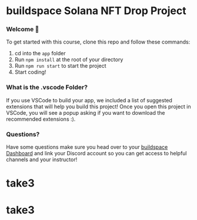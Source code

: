 # buildspace Solana NFT Drop Project
### Welcome 👋
To get started with this course, clone this repo and follow these commands:

1. cd into the `app` folder
2. Run `npm install` at the root of your directory
3. Run `npm run start` to start the project
4. Start coding!

### What is the .vscode Folder?
If you use VSCode to build your app, we included a list of suggested extensions that will help you build this project! Once you open this project in VSCode, you will see a popup asking if you want to download the recommended extensions :).

### Questions?
Have some questions make sure you head over to your [buildspace Dashboard](https://app.buildspace.so/projects/CO77556be5-25e9-49dd-a799-91a2fc29520e) and link your Discord account so you can get access to helpful channels and your instructor!

# take3
# take3
